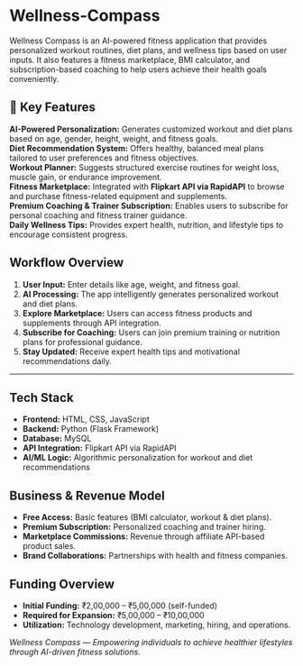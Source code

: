 # Wellness-Compass
Wellness Compass is an AI-powered fitness application that provides personalized workout routines, diet plans, and wellness tips based on user inputs. It also features a fitness marketplace, BMI calculator, and subscription-based coaching to help users achieve their health goals conveniently.


## 🌟 Key Features
   **AI-Powered Personalization:** Generates customized workout and diet plans based on age, gender, height, weight, and fitness goals.  
   **Diet Recommendation System:** Offers healthy, balanced meal plans tailored to user preferences and fitness objectives.  
   **Workout Planner:** Suggests structured exercise routines for weight loss, muscle gain, or endurance improvement.  
   **Fitness Marketplace:** Integrated with **Flipkart API via RapidAPI** to browse and purchase fitness-related equipment and supplements.  
   **Premium Coaching & Trainer Subscription:** Enables users to subscribe for personal coaching and fitness trainer guidance.  
   **Daily Wellness Tips:** Provides expert health, nutrition, and lifestyle tips to encourage consistent progress. 

##  Workflow Overview
1. **User Input:** Enter details like age, weight, and fitness goal.  
2. **AI Processing:** The app intelligently generates personalized workout and diet plans.  
3. **Explore Marketplace:** Users can access fitness products and supplements through API integration.  
4. **Subscribe for Coaching:** Users can join premium training or nutrition plans for professional guidance.  
5. **Stay Updated:** Receive expert health tips and motivational recommendations daily.

---

##  Tech Stack
- **Frontend:** HTML, CSS, JavaScript  
- **Backend:** Python (Flask Framework)  
- **Database:** MySQL  
- **API Integration:** Flipkart API via RapidAPI  
- **AI/ML Logic:** Algorithmic personalization for workout and diet recommendations  

##  Business & Revenue Model
- **Free Access:** Basic features (BMI calculator, workout & diet plans).  
- **Premium Subscription:** Personalized coaching and trainer hiring.  
- **Marketplace Commissions:** Revenue through affiliate API-based product sales.  
- **Brand Collaborations:** Partnerships with health and fitness companies.


##  Funding Overview
- **Initial Funding:** ₹2,00,000 – ₹5,00,000 (self-funded)  
- **Required for Expansion:** ₹5,00,000 – ₹10,00,000  
- **Utilization:** Technology development, marketing, hiring, and operations.


 *Wellness Compass — Empowering individuals to achieve healthier lifestyles through AI-driven fitness solutions.*
